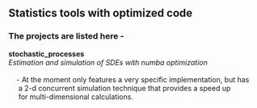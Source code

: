 ## Statistics tools with optimized code

### The projects are listed here -

   **stochastic_processes**<br>
   *Estimation and simulation of SDEs with numba optimization*<br><br>
   &nbsp;&nbsp;&nbsp;&nbsp;- At the moment only features a very specific implementation, but has<br>
   &nbsp;&nbsp;&nbsp;&nbsp;&nbsp;a 2-d concurrent simulation technique that provides a speed up<br>
   &nbsp;&nbsp;&nbsp;&nbsp;&nbsp;for multi-dimensional calculations.

